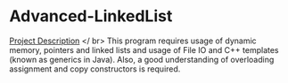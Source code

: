 # Advanced-LinkedList
[Project Description](https://github.com/shayanraouf/Advanced-LinkedList/blob/master/Lab3_342.pdf) </ br>
This program requires usage of dynamic memory, pointers and linked lists and usage of File IO and C++ templates (known as generics in Java). Also, a good understanding of overloading assignment and copy constructors is required.
